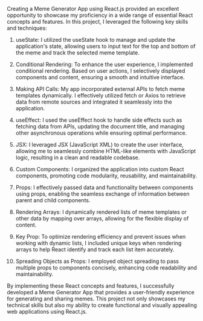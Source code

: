 Creating a Meme Generator App using React.js provided an excellent opportunity to showcase my proficiency in a wide range of essential React concepts and features. In this project, I leveraged the following key skills and techniques:

1. useState: I utilized the useState hook to manage and update the application's state, allowing users to input text for the top and bottom of the meme and track the selected meme template.

2. Conditional Rendering: To enhance the user experience, I implemented conditional rendering. Based on user actions, I selectively displayed components and content, ensuring a smooth and intuitive interface.

3. Making API Calls: My app incorporated external APIs to fetch meme templates dynamically. I effectively utilized fetch or Axios to retrieve data from remote sources and integrated it seamlessly into the application.

4. useEffect: I used the useEffect hook to handle side effects such as fetching data from APIs, updating the document title, and managing other asynchronous operations while ensuring optimal performance.

5. JSX: I leveraged JSX (JavaScript XML) to create the user interface, allowing me to seamlessly combine HTML-like elements with JavaScript logic, resulting in a clean and readable codebase.

6. Custom Components: I organized the application into custom React components, promoting code modularity, reusability, and maintainability.

7. Props: I effectively passed data and functionality between components using props, enabling the seamless exchange of information between parent and child components.

8. Rendering Arrays: I dynamically rendered lists of meme templates or other data by mapping over arrays, allowing for the flexible display of content.

9. Key Prop: To optimize rendering efficiency and prevent issues when working with dynamic lists, I included unique keys when rendering arrays to help React identify and track each list item accurately.

10. Spreading Objects as Props: I employed object spreading to pass multiple props to components concisely, enhancing code readability and maintainability.

By implementing these React concepts and features, I successfully developed a Meme Generator App that provides a user-friendly experience for generating and sharing memes. This project not only showcases my technical skills but also my ability to create functional and visually appealing web applications using React.js.






